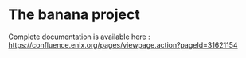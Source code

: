 # The banana project

Complete documentation is available here :
https://confluence.enix.org/pages/viewpage.action?pageId=31621154